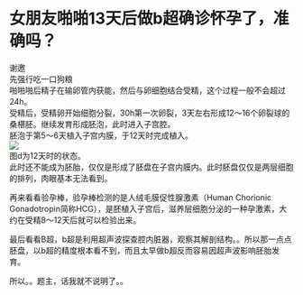 # 女朋友啪啪13天后做b超确诊怀孕了，准确吗？

谢邀  
先强行吃一口狗粮  
啪啪啪后精子在输卵管内获能，然后与卵细胞结合受精，这个过程一般不会超过24h。  
受精后，受精卵开始细胞分裂，30h第一次卵裂，3天左右形成12～16个卵裂球的桑椹胚。继续发育形成胚泡，此时进入子宫腔。  
胚泡于第5～6天植入子宫内膜，于12天时完成植入。  
![](https://pic3.zhimg.com/v2-88a19077cd0846e60b6702eb1682b642_b.jpg)  
图d为12天时的状态。  
此时还不能成为胚胎，仅仅是形成了胚盘在子宫内膜内。此时胚盘仅仅是两层细胞的排列，肉眼基本无法看到。  

再来看看验孕棒，验孕棒检测的是人绒毛膜促性腺激素（Human Chorionic Gonadotropin简称HCG），是胚植入子宫后，滋养层细胞分泌的一种孕激素，大约在受精8～12天后就可以检验出来。  

最后看看B超，b超是利用超声波探查腔内脏器，观察其解剖结构。。所以那一点点胚盘，以b超的精度根本看不到，而且太早做b超反而容易因超声波影响胚胎发育。  

所以。。题主，话我就不说明了。。